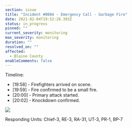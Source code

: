 ```yaml
---
section: issue
title: "Incident #0084 - Emergency Call - Garbage Fire"
date: 2021-02-04T19:52:28.393Z
status: in_progress
pinned: ""
current_severity: monitoring
max_severity: monitoring
duration: ""
resolved_on: ""
affected:
  - Blaine County
enableComments: false
---
```

Timeline:

* \[19:58] - Firefighters arrived on scene.
* \[19:59] - Fire confirmed to be a small fire.
* \[20:00] - Primary attack started.
* \[20:02] - Knockdown confirmed.

![](https://i.imgur.com/pKcLsU6.jpg)

Responding Units: Chief-3, RE-3, RA-31, UT-3, PR-1, BP-7